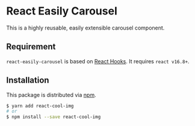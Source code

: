 # React Easily Carousel

This is a highly reusable, easily extensible carousel component.

## Requirement

`react-easily-carousel` is based on [React Hooks](https://reactjs.org/docs/hooks-intro.html). It requires `react v16.8+`.

## Installation

This package is distributed via [npm](https://www.npmjs.com/package/react-easily-carousel).

```sh
$ yarn add react-cool-img
# or
$ npm install --save react-cool-img
```
